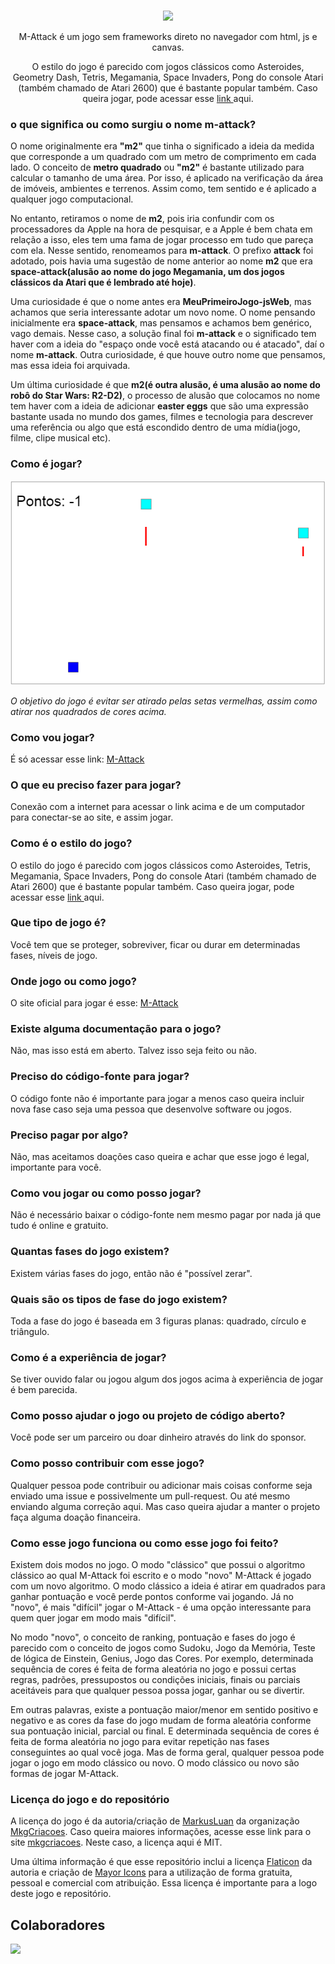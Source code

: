<br/>

<p align="center">
  <img src="https://cdn-icons-png.flaticon.com/512/5442/5442086.png" width="80px"/>
</p>

<p align="center">
  M-Attack é um jogo sem frameworks direto no navegador com html, js e canvas. 
</p>

<p align="center">
  O estilo do jogo é parecido com jogos clássicos como Asteroides, Geometry Dash, Tetris, Megamania, Space Invaders, Pong do console Atari (também chamado de Atari 2600) que é bastante popular também. Caso queira jogar, pode acessar esse <a href="https://mkgcriacoes.com.br/games/M-Attack"> link </a> aqui.
</p>

### o que significa ou como surgiu o nome m-attack? 
O nome originalmente era **"m2"** que tinha o significado a ideia da medida que corresponde a um quadrado com um metro de comprimento em cada lado. O conceito de **metro quadrado** ou **"m2"** é bastante utilizado para calcular o tamanho de uma área. Por isso, é aplicado na verificação da área de imóveis, ambientes e terrenos. Assim como, tem sentido e é aplicado a qualquer jogo computacional. 

No entanto, retiramos o nome de **m2**, pois iria confundir com os processadores da Apple na hora de pesquisar, e a Apple é bem chata em relação a isso, eles tem uma fama de jogar processo em tudo que pareça com ela. Nesse sentido, renomeamos para **m-attack**. O prefixo **attack** foi adotado, pois havia uma sugestão de nome anterior ao nome **m2** que era **space-attack(alusão ao nome do jogo Megamania, um dos jogos clássicos da Atari que é lembrado até hoje)**.

Uma curiosidade é que o nome antes era **MeuPrimeiroJogo-jsWeb**, mas achamos que seria interessante adotar um novo nome. O nome pensando inicialmente era **space-attack**, mas pensamos e achamos bem genérico, vago demais. Nesse caso, a solução final foi **m-attack** e o significado tem haver com a ideia do "espaço onde você está atacando ou é atacado", daí o nome **m-attack**. Outra curiosidade, é que houve outro nome que pensamos, mas essa ideia foi arquivada.

Um última curiosidade é que **m2(é outra alusão, é uma alusão ao nome do robô do Star Wars: R2-D2)**, o processo de alusão que colocamos no nome tem haver com a ideia de adicionar **easter eggs** que são uma expressão bastante usada no mundo dos games, filmes e tecnologia para descrever uma referência ou algo que está escondido dentro de uma mídia(jogo, filme, clipe musical etc).

### Como é jogar?
<img src="./img/img1.png"/>

*O objetivo do jogo é evitar ser atirado pelas setas vermelhas, assim como atirar nos quadrados de cores acima.*

### Como vou jogar?
É só acessar esse link: [M-Attack](https://mkgcriacoes.com.br/games/M-Attack)

### O que eu preciso fazer para jogar?
Conexão com a internet para acessar o link acima e de um computador para conectar-se ao site, e assim jogar.

### Como é o estilo do jogo?
O estilo do jogo é parecido com jogos clássicos como Asteroides, Tetris, Megamania, Space Invaders, Pong do console Atari (também chamado de Atari 2600) que é bastante popular também. Caso queira jogar, pode acessar esse <a href="https://mkgcriacoes.com.br/games/M-Attack"> link </a> aqui. 

### Que tipo de jogo é?
Você tem que se proteger, sobreviver, ficar ou durar em determinadas fases, níveis de jogo. 

### Onde jogo ou como jogo? 
O site oficial para jogar é esse: [M-Attack](https://mkgcriacoes.com.br/games/M-Attack)

### Existe alguma documentação para o jogo?
Não, mas isso está em aberto. Talvez isso seja feito ou não.

### Preciso do código-fonte para jogar? 
O código fonte não é importante para jogar a menos caso queira incluir nova fase caso seja uma pessoa que desenvolve software ou jogos.

### Preciso pagar por algo?
Não, mas aceitamos doações caso queira e achar que esse jogo é legal, importante para você.

### Como vou jogar ou como posso jogar?
Não é necessário baixar o código-fonte nem mesmo pagar por nada já que tudo é online e gratuito. 

### Quantas fases do jogo existem?
Existem várias fases do jogo, então não é "possível zerar".

### Quais são os tipos de fase do jogo existem?
Toda a fase do jogo é baseada em 3 figuras planas: quadrado, círculo e triângulo.

### Como é a experiência de jogar?
Se tiver ouvido falar ou jogou algum dos jogos acima à experiência de jogar é bem parecida.

### Como posso ajudar o jogo ou projeto de código aberto?
Você pode ser um parceiro ou doar dinheiro através do link do sponsor.

### Como posso contribuir com esse jogo?
Qualquer pessoa pode contribuir ou adicionar mais coisas conforme seja enviado uma issue e possivelmente um pull-request. Ou até mesmo enviando alguma correção aqui.
Mas caso queira ajudar a manter o projeto faça alguma doação financeira.

### Como esse jogo funciona ou como esse jogo foi feito?
Existem dois modos no jogo. O modo "clássico" que possui o algoritmo clássico ao qual M-Attack foi escrito e o modo "novo" M-Attack é jogado com um novo algoritmo. O modo clássico a ideia é atirar em quadrados para ganhar pontuação e você perde pontos conforme vai jogando. Já no "novo", é mais "difícil" jogar o M-Attack - é uma opção interessante para quem quer jogar em modo mais "difícil". 

No modo "novo", o conceito de ranking, pontuação e fases do jogo é parecido com o conceito de jogos como Sudoku, Jogo da Memória, Teste de lógica de Einstein, Genius, Jogo das Cores. Por exemplo, determinada sequência de cores é feita de forma aleatória no jogo e possui certas regras, padrões, pressupostos ou condições iniciais, finais ou parciais aceitáveis para que qualquer pessoa possa jogar, ganhar ou se divertir. 

Em outras palavras, existe a pontuação maior/menor em sentido positivo e negativo e as cores da fase do jogo mudam de forma aleatória conforme sua pontuação inicial, parcial ou final. E determinada sequência de cores é feita de forma aleatória no jogo para evitar repetição nas fases conseguintes ao qual você joga. Mas de forma geral, qualquer pessoa pode jogar o jogo em modo clássico ou novo. O modo clássico ou novo são formas de jogar M-Attack. 

### Licença do jogo e do repositório
A licença do jogo é da autoria/criação de [MarkusLuan](https://github.com/MarkusLuan) da organização [MkgCriacoes](https://github.com/MkgCriacoes/). Caso queira maiores informações, acesse esse link para o site [mkgcriacoes](https://mkgcriacoes.com.br/). Neste caso, a licença aqui é MIT.

Uma última informação é que esse repositório inclui a licença [Flaticon](https://www.flaticon.com/br/icone-gratis/area_5442086) da autoria e criação de [Mayor Icons](https://www.flaticon.com/br/autores/mayor-icons) para a utilização de forma gratuita, pessoal e comercial com atribuição. Essa licença é importante para a logo deste jogo e repositório.

## Colaboradores
<a align="center" href="https://github.com/MarkusLuan/M-Attack-jsWeb/graphs/contributors">
  <img src="https://contrib.rocks/image?repo=MarkusLuan/M-Attack-jsWeb" />
</a>
